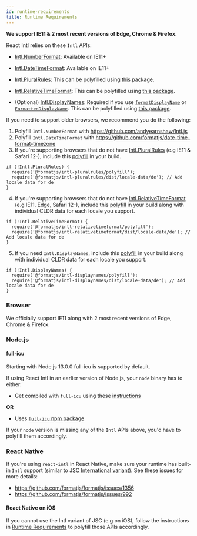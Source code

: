```yaml
---
id: runtime-requirements
title: Runtime Requirements
---
```


**We support IE11 & 2 most recent versions of Edge, Chrome & Firefox.**

React Intl relies on these `Intl` APIs:

- [Intl.NumberFormat](https://developer.mozilla.org/en-US/docs/Web/JavaScript/Reference/Global_Objects/NumberFormat): Available on IE11+
- [Intl.DateTimeFormat](https://developer.mozilla.org/en-US/docs/Web/JavaScript/Reference/Global_Objects/DateTimeFormat): Available on IE11+
- [Intl.PluralRules](https://developer.mozilla.org/en-US/docs/Web/JavaScript/Reference/Global_Objects/PluralRules): This can be polyfilled using [this package](polyfills/intl-pluralrules.md).
- [Intl.RelativeTimeFormat](https://developer.mozilla.org/en-US/docs/Web/JavaScript/Reference/Global_Objects/RelativeTimeFormat): This can be polyfilled using [this package](polyfills/intl-relativetimeformat.md).
- (Optional) [Intl.DisplayNames][displaynames-spec]: Required if you use [`formatDisplayName`](react-intl/api.md#formatdisplayname)
  or [`FormattedDisplayName`](react-intl/components.md#formatteddisplayname). This can be polyfilled using [this package][displaynames-polyfill].

  [displaynames-spec]: https://tc39.es/proposal-intl-displaynames/
  [displaynames-polyfill]: polyfills/intl-displaynames.md

If you need to support older browsers, we recommend you do the following:

1. Polyfill `Intl.NumberFormat` with https://github.com/andyearnshaw/Intl.js
2. Polyfill `Intl.DateTimeFormat` with https://github.com/formatjs/date-time-format-timezone
3. If you're supporting browsers that do not have [Intl.PluralRules](https://developer.mozilla.org/en-US/docs/Web/JavaScript/Reference/Global_Objects/PluralRules) (e.g IE11 & Safari 12-), include this [polyfill](polyfills/intl-pluralrules.md) in your build.

```tsx
if (!Intl.PluralRules) {
  require('@formatjs/intl-pluralrules/polyfill');
  require('@formatjs/intl-pluralrules/dist/locale-data/de'); // Add locale data for de
}
```

4. If you're supporting browsers that do not have [Intl.RelativeTimeFormat](https://developer.mozilla.org/en-US/docs/Web/JavaScript/Reference/Global_Objects/RelativeTimeFormat) (e.g IE11, Edge, Safari 12-), include this [polyfill](polyfills/intl-relativetimeformat.md) in your build along with individual CLDR data for each locale you support.

```tsx
if (!Intl.RelativeTimeFormat) {
  require('@formatjs/intl-relativetimeformat/polyfill');
  require('@formatjs/intl-relativetimeformat/dist/locale-data/de'); // Add locale data for de
}
```

5. If you need `Intl.DisplayNames`, include this [polyfill][displaynames-polyfill] in your build along
   with individual CLDR data for each locale you support.

```tsx
if (!Intl.DisplayNames) {
  require('@formatjs/intl-displaynames/polyfill');
  require('@formatjs/intl-displaynames/dist/locale-data/de'); // Add locale data for de
}
```

### Browser

We officially support IE11 along with 2 most recent versions of Edge, Chrome & Firefox.

### Node.js

#### full-icu

Starting with Node.js 13.0.0 full-icu is supported by default.

If using React Intl in an earlier version of Node.js, your `node` binary has to either:

- Get compiled with `full-icu` using these [instructions](https://nodejs.org/api/intl.html)

**OR**

- Uses [`full-icu` npm package](https://www.npmjs.com/package/full-icu)

If your `node` version is missing any of the `Intl` APIs above, you'd have to polyfill them accordingly.

### React Native

If you're using `react-intl` in React Native, make sure your runtime has built-in `Intl` support (similar to [JSC International variant](https://github.com/react-native-community/jsc-android-buildscripts#international-variant)). See these issues for more details:

- https://github.com/formatjs/formatjs/issues/1356
- https://github.com/formatjs/formatjs/issues/992

#### React Native on iOS

If you cannot use the Intl variant of JSC (e.g on iOS), follow the instructions in [Runtime Requirements](#runtime-requirements) to polyfill those APIs accordingly.
